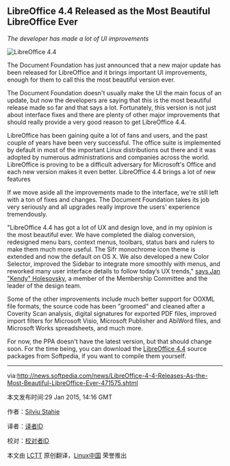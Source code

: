 LibreOffice 4.4 Released as the Most Beautiful LibreOffice Ever
----
*The developer has made a lot of UI improvements*

![LibreOffice 4.4](http://i1-news.softpedia-static.com/images/news2/LibreOffice-4-4-Releases-As-the-Most-Beautiful-LibreOffice-Ever-471575-2.jpg)

The Document Foundation has just announced that a new major update has been released for LibreOffice and it brings important UI improvements, enough for them to call this the most beautiful version ever.

The Document Foundation doesn't usually make the UI the main focus of an update, but now the developers are saying that this is the most beautiful release made so far and that says a lot. Fortunately, this version is not just about interface fixes and there are plenty of other major improvements that should really provide a very good reason to get LibreOffice 4.4.

LibreOffice has been gaining quite a lot of fans and users, and the past couple of years have been very successful. The office suite is implemented by default in most of the important Linux distributions out there and it was adopted by numerous administrations and companies across the world. LibreOffice is proving to be a difficult adversary for Microsoft's Office and each new version makes it even better.
LibreOffice 4.4 brings a lot of new features

If we move aside all the improvements made to the interface, we're still left with a ton of fixes and changes. The Document Foundation takes its job very seriously and all upgrades really improve the users' experience tremendously.

"LibreOffice 4.4 has got a lot of UX and design love, and in my opinion is the most beautiful ever. We have completed the dialog conversion, redesigned menu bars, context menus, toolbars, status bars and rulers to make them much more useful. The Sifr monochrome icon theme is extended and now the default on OS X. We also developed a new Color Selector, improved the Sidebar to integrate more smoothly with menus, and reworked many user interface details to follow today’s UX trends," [says Jan "Kendy" Holesovsky](1), a member of the Membership Committee and the leader of the design team.

Some of the other improvements include much better support for OOXML file formats, the source code has been "groomed" and cleaned after a Coverity Scan analysis, digital signatures for exported PDF files, improved import filters for Microsoft Visio, Microsoft Publisher and AbiWord files, and Microsoft Works spreadsheets, and much more.

For now, the PPA doesn't have the latest version, but that should change soon. For the time being, you can download the [LibreOffice 4.4](2) source packages from Softpedia, if you want to compile them yourself.

--------------------------------------------------------------------------------

via:http://news.softpedia.com/news/LibreOffice-4-4-Releases-As-the-Most-Beautiful-LibreOffice-Ever-471575.shtml

本文发布时间:29 Jan 2015, 14:16 GMT

作者：[Silviu Stahie][a]

译者：[译者ID](https://github.com/译者ID)

校对：[校对者ID](https://github.com/校对者ID)

本文由 [LCTT](https://github.com/LCTT/TranslateProject) 原创翻译，[Linux中国](http://linux.cn/) 荣誉推出

[a]:http://news.softpedia.com/editors/browse/silviu-stahie
[1]:http://blog.documentfoundation.org/2015/01/29/libreoffice-4-4-the-most-beautiful-libreoffice-ever/
[2]:http://linux.softpedia.com/get/Office/Office-Suites/LibreOffice-60713.shtml